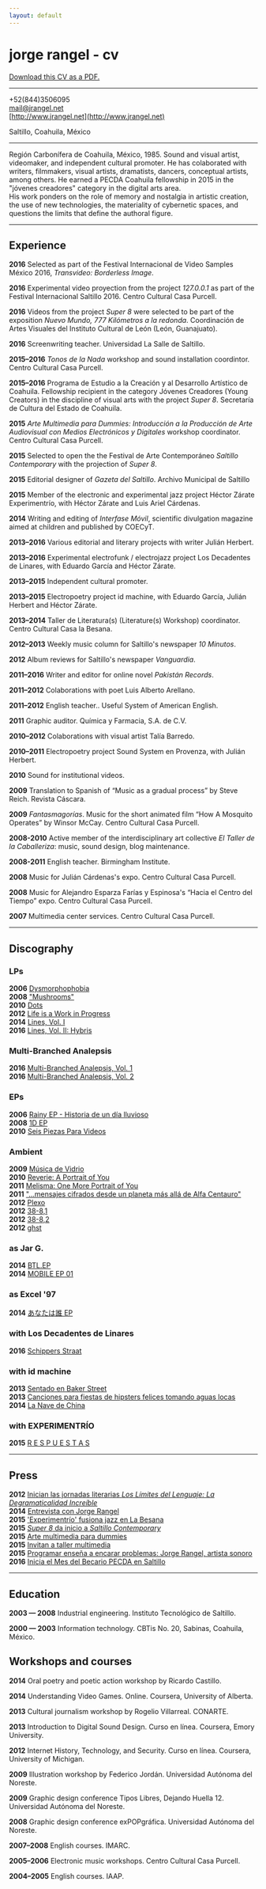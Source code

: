 ```yaml
---
layout: default
---
```


# jorge rangel - cv

[Download this CV as a PDF.](cven.pdf)

---

+52(844)3506095  
[mail@jrangel.net](mail@jrangel.net)  
[http://www.jrangel.net](http://www.jrangel.net)

Saltillo, Coahuila, México

---

Región Carbonífera de Coahuila, México, 1985. Sound and visual artist, videomaker, and independent cultural promoter. He has colaborated with writers, filmmakers, visual artists, dramatists, dancers, conceptual artists, among others. He earned a PECDA Coahuila fellowship in 2015 in the "jóvenes creadores" category in the digital arts area.  
His work ponders on the role of memory and nostalgia in artistic creation, the use of new technologies, the materiality of cybernetic spaces, and questions the limits that define the authoral figure.

---

## Experience

**2016** Selected as part of the Festival Internacional de Video Samples México 2016, *Transvideo: Borderless Image*.

**2016** Experimental video proyection from the project *127.0.0.1* as part of the Festival Internacional Saltillo 2016. Centro Cultural Casa Purcell.

**2016** Videos from the project *Super 8* were selected to be part of the exposition *Nuevo Mundo, 777 Kilómetros a la redonda*. Coordinación de Artes Visuales del Instituto Cultural de León (León, Guanajuato).

**2016** Screenwriting teacher. Universidad La Salle de Saltillo.

**2015–2016** *Tonos de la Nada* workshop and sound installation coordintor. Centro Cultural Casa Purcell.

**2015–2016** Programa de Estudio a la Creación y al Desarrollo Artístico de Coahuila. Fellowship recipient in the category Jóvenes Creadores (Young Creators) in the discipline of visual arts with the project *Super 8*. Secretaría de Cultura del Estado de Coahuila.

**2015** *Arte Multimedia para Dummies: Introducción a la Producción de Arte Audiovisual con Medios Electrónicos y Digitales* workshop coordinator. Centro Cultural Casa Purcell.

**2015** Selected to open the the Festival de Arte Contemporáneo *Saltillo Contemporary* with the projection of *Super 8*.

**2015** Editorial designer of *Gazeta del Saltillo*. Archivo Municipal de Saltillo

**2015** Member of the electronic and experimental jazz project Héctor Zárate Experimentrío, with Héctor Zárate and Luis Ariel Cárdenas.

**2014** Writing and editing of *Interfase Móvil*, scientific divulgation magazine aimed at children and published by COECyT.

**2013–2016** Various editorial and literary projects with writer Julián Herbert.

**2013–2016** Experimental electrofunk / electrojazz project Los Decadentes de Linares, with Eduardo García and Héctor Zárate.

**2013–2015** Independent cultural promoter.

**2013–2015** Electropoetry project id machine, with Eduardo García, Julián Herbert and Héctor Zárate.

**2013–2014** Taller de Literatura(s) (Literature(s) Workshop) coordinator. Centro Cultural Casa la Besana.

**2012–2013** Weekly music column for Saltillo's newspaper *10 Minutos*.

**2012** Album reviews for Saltillo's newspaper *Vanguardia*.

**2011–2016** Writer and editor for online novel *Pakistán Records*.

**2011–2012** Colaborations with poet Luis Alberto Arellano.

**2011–2012** English teacher.. Useful System of American English.

**2011** Graphic auditor. Química y Farmacia, S.A. de C.V.

**2010–2012** Colaborations with visual artist Talía Barredo.

**2010–2011** Electropoetry project Sound System en Provenza, with Julián Herbert.

**2010** Sound for institutional videos.

**2009** Translation to Spanish of “Music as a gradual process” by Steve Reich. Revista Cáscara.

**2009** *Fantasmagorías*. Music for the short animated film “How A Mosquito Operates” by Winsor McCay. Centro Cultural Casa Purcell.

**2008-2010** Active member of the interdisciplinary art collective *El Taller de la Caballeriza*: music, sound design, blog maintenance.

**2008-2011** English teacher. Birmingham Institute.

**2008** Music for Julián Cárdenas's expo. Centro Cultural Casa Purcell.

**2008** Music for Alejandro Esparza Farías y Espinosa's “Hacia el Centro del Tiempo” expo. Centro Cultural Casa Purcell.

**2007** Multimedia center services. Centro Cultural Casa Purcell.

---

## Discography

### LPs

**2006** [Dysmorphophobia](http://music.jrangel.net/album/dysmorphophobia)  
**2008** ["Mushrooms"](http://music.jrangel.net/album/mushrooms)  
**2010** [Dots](http://music.jrangel.net/album/dots)  
**2012** [Life is a Work in Progress](http://music.jrangel.net/album/life-is-a-work-in-progress)  
**2014** [Lines, Vol. I](http://music.jrangel.net/album/lines-vol-i)  
**2016** [Lines, Vol. II: Hybris](http://music.jrangel.net/album/lines-vol-ii-hybris)

### Multi-Branched Analepsis

**2016** [Multi-Branched Analepsis, Vol. 1](http://music.jrangel.net/album/multi-branched-analepsis-vol-1)  
**2016** [Multi​-​Branched Analepsis, Vol. 2](http://music.jrangel.net/album/multi-branched-analepsis-vol-2)  

### EPs

**2006** [Rainy EP - Historia de un día lluvioso](http://music.jrangel.net/album/rainy-ep-historia-de-un-d-a-lluvioso)  
**2008** [1D EP](http://music.jrangel.net/album/1d-ep)  
**2010** [Seis Piezas Para Videos](http://music.jrangel.net/album/seis-piezas-para-videos)  

### Ambient

**2009** [Música de Vidrio](http://music.jrangel.net/album/m-sica-de-vidrio)  
**2010** [Reverie: A Portrait of You](http://music.jrangel.net/album/reverie-a-portrait-of-you)  
**2011** [Melisma: One More Portrait of You](http://music.jrangel.net/album/melisma-one-more-portrait-of-you)  
**2011** ["...mensajes cifrados desde un planeta más allá de Alfa Centauro"](http://music.jrangel.net/album/mensajes-cifrados-desde-un-planeta-m-s-all-de-alfa-centauro)  
**2012** [Plexo](http://music.jrangel.net/album/plexo)  
**2012** [38-8,1](http://music.jrangel.net/album/38-81)  
**2012** [38-8,2](http://music.jrangel.net/album/38-82)  
**2012** [ghst](http://music.jrangel.net/album/ghst)  

### as Jar G.

**2014** [BTL.EP](http://music.jrangel.net/album/btl-ep)  
**2014** [MOBILE EP 01](http://music.jrangel.net/album/mobile-ep-01)  

### as Excel '97

**2014** [あなたは誰 EP](http://music.jrangel.net/album/ep)  

### with Los Decadentes de Linares

**2016** [Schippers Straat](http://music.jrangel.net/album/schippers-straat)

### with id machine

**2013** [Sentado en Baker Street](https://idmachine.bandcamp.com/album/sentado-en-baker-street)  
**2013** [Canciones para fiestas de hipsters felices tomando aguas locas](https://idmachine.bandcamp.com/album/canciones-para-fiestas-de-hipsters-felices-tomando-aguas-locas)  
**2014** [La Nave de China](https://idmachine.bandcamp.com/album/la-nave-de-china)

### with EXPERIMENTRÍO

**2015** [R E S P U E S T A S](https://idmachine.bandcamp.com/album/sentado-en-baker-street)

---

## Press

**2012** [Inician las jornadas literarias *Los Límites del Lenguaje: La Degramaticalidad Increíble*](http://www.cultura.gob.mx/noticias/proyectos-culturales/19695-inician-las-jornadas-literarias-los-limites-del-lenguaje:-la-degramaticalidad-increible.html)  
**2014** [Entrevista con Jorge Rangel](http://www.eslocotidiano.com/articulo/tachas-36/entrevista-jorge-rangel/20140209064106007520.html)  
**2015** ['Experimentrío' fusiona jazz en La Besana](http://www.zocalo.com.mx/seccion/articulo/fusiona-jazz-en-la-besana-1429424635)  
**2015** [*Super 8* da inicio a *Saltillo Contemporary*](http://www.vanguardia.com.mx/articulo/super-8-da-inicio-saltillo-contemporary)  
**2015** [Arte multimedia para dummies](http://www.vanguardia.com.mx/articulo/arte-multimedia-para-dummies)  
**2015** [Invitan a taller multimedia](http://elheraldodesaltillo.mx/2015/10/26/invitan-al-taller-de-arte-multimedia/)  
**2015** [Programar enseña a encarar problemas: Jorge Rangel, artista sonoro](http://www.sinembargo.mx/03-05-2015/1330065)  
**2016** [Inicia el Mes del Becario PECDA en Saltillo](http://www.vanguardia.com.mx/articulo/inicia-el-mes-del-becario-del-pecda-en-saltillo)

---

## Education

**2003 — 2008** Industrial engineering. Instituto Tecnológico de Saltillo.

**2000 — 2003** Information technology. CBTis No. 20, Sabinas, Coahuila, México.

## Workshops and courses

**2014** Oral poetry and poetic action workshop by Ricardo Castillo.

**2014** Understanding Video Games. Online. Coursera, University of Alberta.

**2013** Cultural journalism workshop by Rogelio Villarreal. CONARTE.

**2013** Introduction to Digital Sound Design. Curso en línea. Coursera, Emory University.

**2012** Internet History, Technology, and Security. Curso en línea. Coursera, University of Michigan.

**2009** Illustration workshop by Federico Jordán. Universidad Autónoma del Noreste.

**2009** Graphic design conference Tipos Libres, Dejando Huella 12. Universidad Autónoma del Noreste.

**2008** Graphic design conference exPOPgráfica. Universidad Autónoma del Noreste.

**2007–2008** English courses. IMARC.

**2005–2006** Electronic music workshops. Centro Cultural Casa Purcell.

**2004–2005** English courses. IAAP.
